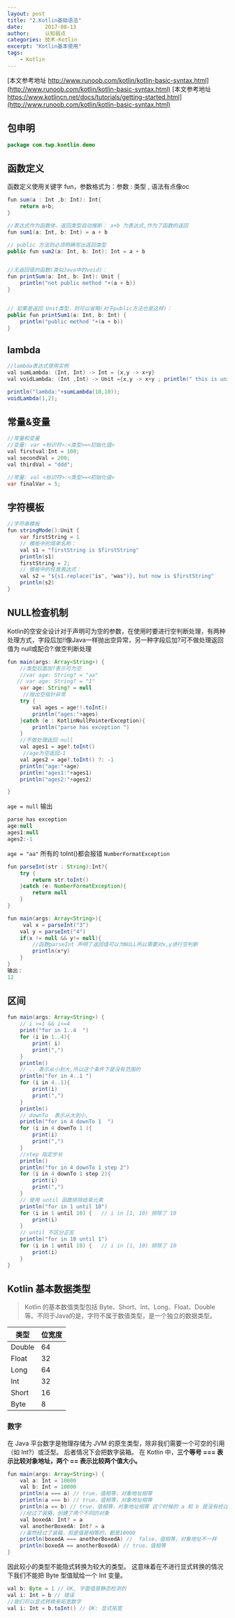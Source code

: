 ```yaml
---
layout: post
title: "2.Kotlin基础语法"
date:       2017-08-13
author:     认知弱点
categories: 技术-Kotlin
excerpt: "Kotlin基本使用"
tags: 
    - Kotlin
---
```

[本文参考地址 http://www.runoob.com/kotlin/kotlin-basic-syntax.html](http://www.runoob.com/kotlin/kotlin-basic-syntax.html)
[本文参考地址  https://www.kotlincn.net/docs/tutorials/getting-started.html](http://www.runoob.com/kotlin/kotlin-basic-syntax.html)


## 包申明

```java
package com.twp.kontlin.demo 
```

## 函数定义
函数定义使用关键字 fun，参数格式为：参数 : 类型 , 语法有点像oc

```java
fun sum(a : Int ,b: Int): Int{
    return a+b;
}

//表达式作为函数体，返回类型自动推断： a+b 为表达式,作为了函数的返回
fun sum1(a: Int, b: Int) = a + b

// public 方法则必须明确写出返回类型
public fun sum2(a: Int, b: Int): Int = a + b


//无返回值的函数(类似Java中的void)：
fun printSum(a: Int, b: Int): Unit {
    println("not public method "+(a + b))
}


// 如果是返回 Unit类型，则可以省略(对于public方法也是这样)：
public fun printSum1(a: Int, b: Int) {
    println("public method "+(a + b))
}
```

## lambda

```java
//lambda表达式使用实例
val sumLambda: (Int, Int) -> Int = {x,y -> x+y}
val voidLambda: (Int ,Int) -> Unit ={x,y -> x+y ; println(" this is unit return method")}

println("lambda:"+sumLambda(10,10));
voidLambda(1,2);
```

## 常量&变量
```java
//常量和变量
//变量: var <标识符>:<类型>=<初始化值>
val firstval:Int = 100;
val secondVal = 200;
val thirdVal = "ddd";

//常量: val <标识符>:<类型>=<初始化值>
var finalVar = 5;
```

## 字符模板

```java
//字符串模板
fun stringMode():Unit {
    var firstString = 1
    // 模板中的简单名称：
    val s1 = "firstString is $firstString"
    println(s1)
    firstString = 2;
    // 模板中的任意表达式：
    val s2 = "${s1.replace("is", "was")}, but now is $firstString"
    println(s2)
}
```

## NULL检查机制
Kotlin的空安全设计对于声明可为空的参数，在使用时要进行空判断处理，有两种处理方式，字段后加!!像Java一样抛出空异常，另一种字段后加?可不做处理返回值为 null或配合?:做空判断处理
```java
fun main(args: Array<String>) {
    //类型后面加?表示可为空
    //var age: String? = "aa"
   // var age: String? = "1"
    var age: String? = null
     //抛出空指针异常
    try {
        val ages = age!!.toInt()
        println("ages:"+ages)
    }catch (e : KotlinNullPointerException){
        println("parse has exception ")
    }
    //不做处理返回 null
    val ages1 = age?.toInt()
     //age为空返回-1
    val ages2 = age?.toInt() ?: -1
    println("age:"+age)
    println("ages1:"+ages1)
    println("ages2:"+ages2)

}
```
`age = null` 输出
```java
parse has exception 
age:null
ages1:null
ages2:-1
```
`age = "aa"` 所有的 toInt()都会报错 `NumberFormatException`

```java
fun parseInt(str : String):Int?{
    try {
        return str.toInt()
    }catch (e: NumberFormatException){
        return null
    }
}

fun main(args: Array<String>){
     val x = parseInt("3")
    val y = parseInt("4")
    if(x != null && y!= null){
        //函数parseInt 声明了返回值可以为NULL所以需要对x,y进行空判断
        println(x*y)
    }
}
输出：
12
```

## 区间

```java
fun main(args: Array<String>) {
    // i >=1 && i<=4
    print("for in 1..4  ")
    for (i in 1..4){
        print( i)
        print(",")
    }
    println()
    // .. 表示从小到大,所以这个条件下是没有范围的
    println("for in 4..1 ")
    for (i in 4..1){
        print(i)
        print(",")
    }
    println()
    // downTo  表示从大到小,
    println("for in 4 downTo 1  ")
    for (i in 4 downTo 1 ){
        print(i)
        print(",")
    }
    //step 指定步长
    println()
    println("for in 4 downTo 1 step 2")
    for (i in 4 downTo 1 step 2){
        print(i)
        print(",")
    }
    // 使用 until 函数排除结束元素
    println("for in 1 until 10")
    for (i in 1 until 10) {   // i in [1, 10) 排除了 10
        print(i)
    }
    // until 不区分正反
    println("for in 10 until 1")
    for (i in 1 until 10) {   // i in [1, 10) 排除了 10
        print(i)
    }
}
```

## Kotlin 基本数据类型
> Kotlin 的基本数值类型包括 Byte、Short、Int、Long、Float、Double 等。不同于Java的是，字符不属于数值类型，是一个独立的数据类型。

类型    |  位宽度
--------|--------
Double  |  64
Float   |  32
Long    |  64
Int     |  32
Short   |  16
Byte    |  8


### 数字
在 Java 平台数字是物理存储为 JVM 的原生类型，除非我们需要一个可空的引用（如 Int?）或泛型。 后者情况下会把数字装箱。
在 Kotlin 中，**三个等号 === 表示比较对象地址，两个 == 表示比较两个值大小。**
```java
fun main(args: Array<String>) {
    val a: Int = 10000
    val b: Int = 10000
    println(a === a) // true，值相等，对象地址相等
    println(a === b) // true，值相等，对象地址相等
    println(a == b) // true，值相等，对象地址相等 这个时候的 a 和 b 是没有经过装箱的,空引用和泛型才会装箱
    //经过了装箱，创建了两个不同的对象
    val boxedA: Int? = a
    val anotherBoxedA: Int? = a
    //虽然经过了装箱，但是值是相等的，都是10000
    println(boxedA === anotherBoxedA) //  false，值相等，对象地址不一样
    println(boxedA == anotherBoxedA) // true，值相等
}
```

因此较小的类型不能隐式转换为较大的类型。 这意味着在不进行显式转换的情况下我们不能把 Byte 型值赋给一个 Int 变量。
```java
val b: Byte = 1 // OK, 字面值是静态检测的
val i: Int = b // 错误
//我们可以显式转换来拓宽数字
val i: Int = b.toInt() // OK: 显式拓宽
```

